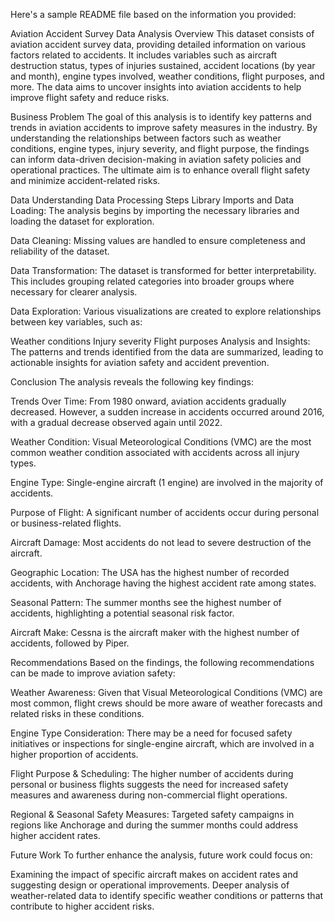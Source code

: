 
Here's a sample README file based on the information you provided:

Aviation Accident Survey Data Analysis
Overview
This dataset consists of aviation accident survey data, providing detailed information on various factors related to accidents. It includes variables such as aircraft destruction status, types of injuries sustained, accident locations (by year and month), engine types involved, weather conditions, flight purposes, and more. The data aims to uncover insights into aviation accidents to help improve flight safety and reduce risks.

Business Problem
The goal of this analysis is to identify key patterns and trends in aviation accidents to improve safety measures in the industry. By understanding the relationships between factors such as weather conditions, engine types, injury severity, and flight purpose, the findings can inform data-driven decision-making in aviation safety policies and operational practices. The ultimate aim is to enhance overall flight safety and minimize accident-related risks.

Data Understanding
Data Processing Steps
Library Imports and Data Loading: The analysis begins by importing the necessary libraries and loading the dataset for exploration.

Data Cleaning: Missing values are handled to ensure completeness and reliability of the dataset.

Data Transformation: The dataset is transformed for better interpretability. This includes grouping related categories into broader groups where necessary for clearer analysis.

Data Exploration: Various visualizations are created to explore relationships between key variables, such as:

Weather conditions
Injury severity
Flight purposes
Analysis and Insights: The patterns and trends identified from the data are summarized, leading to actionable insights for aviation safety and accident prevention.

Conclusion
The analysis reveals the following key findings:

Trends Over Time: From 1980 onward, aviation accidents gradually decreased. However, a sudden increase in accidents occurred around 2016, with a gradual decrease observed again until 2022.

Weather Condition: Visual Meteorological Conditions (VMC) are the most common weather condition associated with accidents across all injury types.

Engine Type: Single-engine aircraft (1 engine) are involved in the majority of accidents.

Purpose of Flight: A significant number of accidents occur during personal or business-related flights.

Aircraft Damage: Most accidents do not lead to severe destruction of the aircraft.

Geographic Location: The USA has the highest number of recorded accidents, with Anchorage having the highest accident rate among states.

Seasonal Pattern: The summer months see the highest number of accidents, highlighting a potential seasonal risk factor.

Aircraft Make: Cessna is the aircraft maker with the highest number of accidents, followed by Piper.

Recommendations
Based on the findings, the following recommendations can be made to improve aviation safety:

Weather Awareness: Given that Visual Meteorological Conditions (VMC) are most common, flight crews should be more aware of weather forecasts and related risks in these conditions.

Engine Type Consideration: There may be a need for focused safety initiatives or inspections for single-engine aircraft, which are involved in a higher proportion of accidents.

Flight Purpose & Scheduling: The higher number of accidents during personal or business flights suggests the need for increased safety measures and awareness during non-commercial flight operations.

Regional & Seasonal Safety Measures: Targeted safety campaigns in regions like Anchorage and during the summer months could address higher accident rates.

Future Work
To further enhance the analysis, future work could focus on:

Examining the impact of specific aircraft makes on accident rates and suggesting design or operational improvements.
Deeper analysis of weather-related data to identify specific weather conditions or patterns that contribute to higher accident risks.
